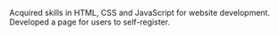 Acquired skills in HTML, CSS and JavaScript for website development. Developed a page for users to self-register. 
